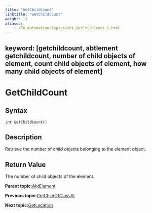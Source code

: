 ```yaml
--- 
title: "GetChildCount"
linktitle: "GetChildCount"
weight: 11
aliases: 
    - /TA_Automation/Topics/abt_GetChildCount_1.html
---
```

keyword: [getchildcount, abtlement getchildcount, number of child objects of element, count child objects of element, how many child objects of element]
---

# GetChildCount

## Syntax

`int GetChildCount()`

## Description

Retrieve the number of child objects belonging to the element object.

## Return Value

The number of child objects of the element.

**Parent topic:**[AbtElement](/TA_Automation/Topics/abt_AbtElement.html)

**Previous topic:**[GetChildOfClassAt](/TA_Automation/Topics/abt_getChildOfClassAt_1.html)

**Next topic:**[GetLocation](/TA_Automation/Topics/abt_GetLocation_1.html)

